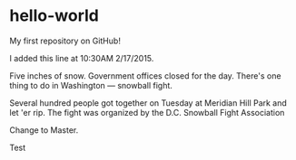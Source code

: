 hello-world
===========

My first repository on GitHub!


I added this line at 10:30AM 2/17/2015.

Five inches of snow. Government offices closed for the day. There's one thing to do in Washington — snowball fight. 

Several hundred people got together on Tuesday at Meridian Hill Park and let 'er rip. The fight was organized by the D.C. Snowball Fight Association

Change to Master.

Test
